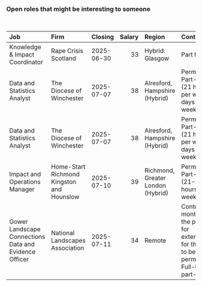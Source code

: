 
<!-- README.md is generated from README.Rmd. Please edit that file -->

### Open roles that might be interesting to someone

<br/>

<table>
<thead>
<tr>
<th style="text-align:left;">
Job
</th>
<th style="text-align:left;">
Firm
</th>
<th style="text-align:left;">
Closing
</th>
<th style="text-align:right;">
Salary
</th>
<th style="text-align:left;">
Region
</th>
<th style="text-align:left;">
Contract
</th>
</tr>
</thead>
<tbody>
<tr>
<td style="text-align:left;">
Knowledge & Impact Coordinator
</td>
<td style="text-align:left;">
Rape Crisis Scotland
</td>
<td style="text-align:left;">
2025-06-30
</td>
<td style="text-align:right;">
33
</td>
<td style="text-align:left;">
Hybrid: Glasgow
</td>
<td style="text-align:left;">
Part time
</td>
</tr>
<tr>
<td style="text-align:left;">
Data and Statistics Analyst
</td>
<td style="text-align:left;">
The Diocese of Winchester
</td>
<td style="text-align:left;">
2025-07-07
</td>
<td style="text-align:right;">
38
</td>
<td style="text-align:left;">
Alresford, Hampshire (Hybrid)
</td>
<td style="text-align:left;">
Permanent, Part-time (21 hours per week/3 days per week)
</td>
</tr>
<tr>
<td style="text-align:left;">
Data and Statistics Analyst
</td>
<td style="text-align:left;">
The Diocese of Winchester
</td>
<td style="text-align:left;">
2025-07-07
</td>
<td style="text-align:right;">
38
</td>
<td style="text-align:left;">
Alresford, Hampshire (Hybrid)
</td>
<td style="text-align:left;">
Permanent, Part-time (21 hours per week/3 days per week)
</td>
</tr>
<tr>
<td style="text-align:left;">
Impact and Operations Manager
</td>
<td style="text-align:left;">
Home-Start Richmond Kingston and Hounslow
</td>
<td style="text-align:left;">
2025-07-10
</td>
<td style="text-align:right;">
39
</td>
<td style="text-align:left;">
Richmond, Greater London (Hybrid)
</td>
<td style="text-align:left;">
Permanent, Part-time (21-28 hours per week)
</td>
</tr>
<tr>
<td style="text-align:left;">
Gower Landscape Connections Data and Evidence Officer
</td>
<td style="text-align:left;">
National Landscapes Association
</td>
<td style="text-align:left;">
2025-07-11
</td>
<td style="text-align:right;">
34
</td>
<td style="text-align:left;">
Remote
</td>
<td style="text-align:left;">
Contract (16 months, with the potential for extension or for the role to
become permanent.), Full-time or part-time
</td>
</tr>
</tbody>
</table>
